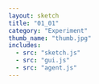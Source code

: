 ```yaml
---
layout: sketch
title: "01_01" 
category: "Experiment" 
thumb_name: "thumb.jpg"
includes:
  - src: "sketch.js"
  - src: "gui.js"
  - src: "agent.js"
---
```


<!-- 

  You can change the title, category and thumb as you like 
  (just make sure the folder contain a jpg for the thumb with the correct name)
  Do not change the first line "layout: sketch"

  If you need to customize this html page:
    1) delete the line "layout: sketch"
    2) copy the content of "/_layouts/sketch.html" below. 
    Make sure to leave one line of space between the markup above and the html code

-->